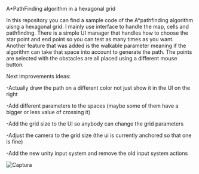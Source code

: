 A*PathFinding algorithm in a hexagonal grid

In this repository you can find a sample code of the A*pathfinding algorithm uisng a hexagonal grid. I mainly use interface to handle the map, cells and pathfinding. There is a simple UI manager that handles how to choose the star point and end point so you can test as many times as you want. Another feature that was added is the walkable parameter meaning if the algorithm can take that space into account to generate the path. The points are selected with the obstacles are all placed using a different mouse button.

Next improvements ideas:

-Actually draw the path on a different color not just show it in the UI on the right

-Add different parameters to the spaces (maybe some of them have a bigger or less value of crossing it)

-Add the grid size to the UI so anybody can change the grid parameters

-Adjust the camera to the grid size (the ui is currently anchored so that one is fine)

-Add the new unity input system and remove the old input system actions

![Captura](https://github.com/javierdalma8588/A-Pathfinding/assets/59519933/fa56639d-8bf2-43ad-9afc-29b342c9aded)
